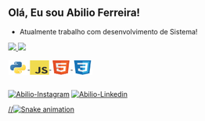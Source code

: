 ## Olá, Eu sou Abilio Ferreira!

- Atualmente trabalho com desenvolvimento de Sistema!

<div>
    <a href="https://github.com/abilioferreira"
    <img height="180" src="https://github-readme-stats.vercel.app/api?username=abilioferreira&show_icons=true&theme=dracula&include_all_commits=true&count_private-true"/>
    <img height="180" src="https://github-readme-stats.vercel.app/api?username=abilioferreira&show_icons=true&theme=dracula"/>
    <img height="180" src="https://github-readme-stats.vercel.app/api/top-langs/?username=abilioferreira&layout=compact&theme=dracula"/>
</div>

<div style="display: inline_block"><br>
    <img align="center" alt="Abilio-Python" height="30" width="40" src="https://raw.githubusercontent.com/devicons/devicon/master/icons/python/python-original.svg">
    <img align="center" alt="Abilio-Python" height="30" width="40" src="https://raw.githubusercontent.com/devicons/devicon/master/icons/javascript/javascript-original.svg">
    <img align="center" alt="Abilio-Python" height="30" width="40" src="https://raw.githubusercontent.com/devicons/devicon/master/icons/html5/html5-original.svg">
    <img align="center" alt="Abilio-Python" height="30" width="40" src="https://raw.githubusercontent.com/devicons/devicon/master/icons/css3/css3-original.svg">
    
</div>

##

<div>
    <a href="https://www.instagram.com/abilioferreira/" target="_blank">
        <img align="center" alt="Abilio-Instagram" src="https://img.shields.io/badge/Instagram-E4405F?style=for-the-badge&logo=instagram&logoColor=white" target="_blank"></a>
        <a href="https://www.linkedin.com/in/abílio-neto-07b128227/" target="_blank">
        <img align="center" alt="Abilio-Linkedin" src="https://img.shields.io/badge/LinkedIn-0077B5?style=for-the-badge&logo=linkedin&logoColor=white" target="_blank">
</div>
    
//![Snake animation](https://github.com/abilioferreira/blob/output/github-contribution-grid-snake.svg)
    
